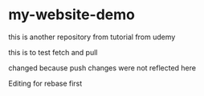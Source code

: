 # my-website-demo
this is another repository from tutorial from udemy


this is to test fetch and pull

changed because push changes were not reflected here

Editing for rebase first
